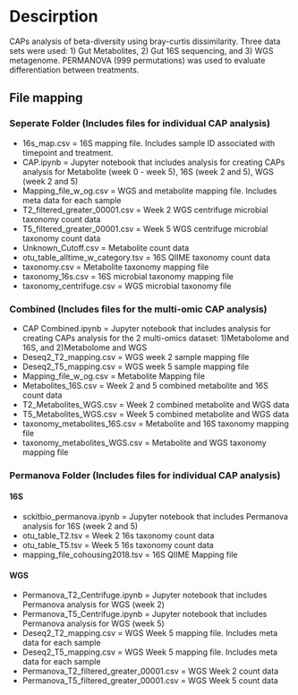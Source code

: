 # Descirption
CAPs analysis of beta-diversity using bray-curtis dissimilarity. Three data sets were used: 1) Gut Metabolites, 2) Gut 16S sequencing, and 3) WGS metagenome. PERMANOVA (999 permutations) was used to evaluate differentiation between treatments. 

## File mapping

### Seperate Folder (Includes files for individual CAP analysis)
  - 16s_map.csv = 16S mapping file. Includes sample ID associated with timepoint and treatment.
  - CAP.ipynb = Jupyter notebook that includes analysis for creating CAPs analysis for Metabolite (week 0 - week 5), 16S (week 2 and 5), WGS (week 2 and 5)
  - Mapping_file_w_og.csv = WGS and metabolite mapping file. Includes meta data for each sample
  - T2_filtered_greater_00001.csv = Week 2 WGS centrifuge microbial taxonomy count data
  - T5_filtered_greater_00001.csv = Week 5 WGS centrifuge microbial taxonomy count data
  - Unknown_Cutoff.csv = Metabolite count data
  - otu_table_alltime_w_category.tsv = 16S QIIME taxonomy count data
  - taxonomy.csv = Metabolite taxonomy mapping file
  - taxonomy_16s.csv = 16S microbial taxonomy mapping file
  - taxonomy_centrifuge.csv = WGS microbial taxonomy file 

### Combined (Includes files for the multi-omic CAP analysis)
  - CAP Combined.ipynb = Jupyter notebook that includes analysis for creating CAPs analysis for the 2 multi-omics dataset: 1)Metabolome and 16S, and 2)Metabolome and WGS
  - Deseq2_T2_mapping.csv = WGS week 2 sample mapping file 
  - Deseq2_T5_mapping.csv = WGS week 5 sample mapping file
  - Mapping_file_w_og.csv = Metabolite Mapping file
  - Metabolites_16S.csv = Week 2 and 5 combined metabolite and 16S count data
  - T2_Metabolites_WGS.csv = Week 2 combined metabolite and WGS data
  - T5_Metabolites_WGS.csv = Week 5 combined metabolite and WGS data
  - taxonomy_metabolites_16S.csv = Metabolite and 16S taxonomy mapping file 
  - taxonomy_metabolites_WGS.csv = Metabolite and WGS taxonomy mapping file
  
  ### Permanova Folder (Includes files for individual CAP analysis)
  #### 16S
  - sckitbio_permanova.ipynb = Jupyter notebook that includes Permanova analysis for 16S (week 2 and 5)
  - otu_table_T2.tsv = Week 2 16s taxonomy count data
  - otu_table_T5.tsv = Week 5 16s taxonomy count data
  - mapping_file_cohousing2018.tsv = 16S QIIME Mapping file
  #### WGS
  - Permanova_T2_Centrifuge.ipynb = Jupyter notebook that includes Permanova analysis for WGS (week 2)
  - Permanova_T5_Centrifuge.ipynb = Jupyter notebook that includes Permanova analysis for WGS (week 5)
  - Deseq2_T2_mapping.csv = WGS Week 5 mapping file. Includes meta data for each sample
  - Deseq2_T5_mapping.csv = WGS Week 5 mapping file. Includes meta data for each sample
  - Permanova_T2_filtered_greater_00001.csv = WGS Week 2 count data
  - Permanova_T5_filtered_greater_00001.csv = WGS Week 5 count data
  
  
